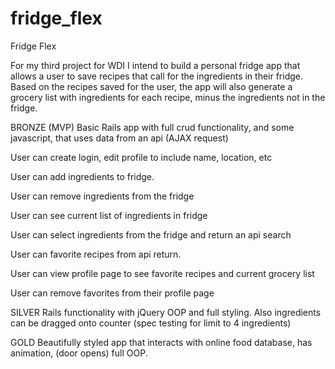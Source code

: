 # fridge_flex

Fridge Flex

For my third project for WDI I intend to build a personal fridge app that allows a user to save recipes that call for the ingredients in their fridge.
Based on the recipes saved for the user, the app will also generate a grocery list with ingredients for each recipe, minus the ingredients not in the fridge. 


BRONZE (MVP)
	Basic Rails app with full crud functionality, and some javascript, that uses data from an api (AJAX request)
<!-- Remember, your API can be an internal API. That is, you can write your front end app separately to consume a Rails API -->

User can create login, edit profile to include name, location, etc

User can add ingredients to fridge.

User can remove ingredients from the fridge

User can see current list of ingredients in fridge 

User can select ingredients from the fridge and return an api search
<!-- what does it mean for a user to return an api search? -->
User can favorite recipes from api return.
<!-- again, what does this mean? -->
User can view profile page to see favorite recipes and current grocery list

User can remove favorites from their profile page 
<!-- how is a favorite a feature? what does it do? -->
SILVER 
	Rails functionality with jQuery OOP and full styling. Also ingredients can be dragged onto counter (spec testing for limit to 4 ingredients)
	<!-- I'd prefer to see a further descoped project, with the bronze level incorporating some testing and OO design. silver and gold could add more ambitious features. But you know best what you want to get out of this project, so proceed how you see fit. -->

GOLD 
	Beautifully styled app that interacts with online food database, has animation, (door opens) full OOP. 
